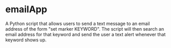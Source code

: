 # emailApp
A Python script that allows users to send a text message to an email address of the form "set marker KEYWORD".  The script will then search an email address for that keyword and send the user a text alert whenever that keyword shows up.  
